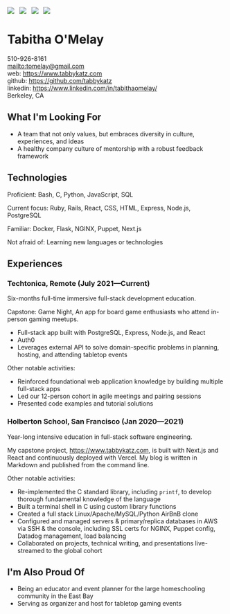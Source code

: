 [![](https://img.shields.io/badge/PDF-Download-1abc9c?style=for-the-badge)](https://github.com/tabbykatz/resume-1/releases/latest/download/tabitha_omelay_resume.pdf) &nbsp; [![](https://img.shields.io/badge/tabithaomelay-2867B2?style=for-the-badge&logo=linkedin&logoColor=white)](https://www.linkedin.com/in/tabithaomelay/) &nbsp; [![](https://img.shields.io/badge/tabby__katz-1DA1F2?style=for-the-badge&logo=twitter&logoColor=white)](https://twitter.com/tabby__katz) &nbsp; [![](https://img.shields.io/badge/tabby_katz-8a3ab9?style=for-the-badge&logo=instagram&logoColor=white)](https://www.instagram.com/tabby_katz/)
# Tabitha O'Melay

510-926-8161  
<mailto:tomelay@gmail.com>  
web: <https://www.tabbykatz.com>  
github: <https://github.com/tabbykatz>  
linkedin: <https://www.linkedin.com/in/tabithaomelay/>  
Berkeley, CA

## What I'm Looking For

- A team that not only values, but embraces diversity in culture, experiences,
  and ideas
- A healthy company culture of mentorship with a robust feedback framework

## Technologies

Proficient: Bash, C, Python, JavaScript, SQL

Current focus: Ruby, Rails, React, CSS, HTML, Express, Node.js, PostgreSQL

Familiar: Docker, Flask, NGINX, Puppet, Next.js

Not afraid of: Learning new languages or technologies

## Experiences

### Techtonica, Remote (July 2021—Current)

Six-months full-time immersive full-stack development education.

Capstone: Game Night, An app for board game enthusiasts who attend in-person gaming meetups.

- Full-stack app built with PostgreSQL, Express, Node.js, and React
- Auth0
- Leverages external API to solve domain-specific problems in planning, hosting, and attending tabletop events

Other notable activities:

- Reinforced foundational web application knowledge by building multiple
  full-stack apps
- Led our 12-person cohort in agile meetings and pairing sessions
- Presented code examples and tutorial solutions

### Holberton School, San Francisco (Jan 2020—2021)

Year-long intensive education in full-stack software engineering.

My capstone project, <https://www.tabbykatz.com>, is built with Next.js and React and continuously deployed with Vercel. My blog is written in Markdown and published from the command line.

Other notable activities:

- Re-implemented the C standard library, including `printf`, to develop thorough fundamental knowledge of the language
- Built a terminal shell in C using custom library functions
- Created a full stack Linux/Apache/MySQL/Python AirBnB clone
- Configured and managed servers & primary/replica databases in AWS via SSH & the console, including SSL certs for NGINX, Puppet config, Datadog management, load balancing
- Collaborated on projects, technical writing, and presentations live-streamed to the global cohort

## I'm Also Proud Of

- Being an educator and event planner for the large homeschooling community in the East Bay
- Serving as organizer and host for tabletop gaming events
